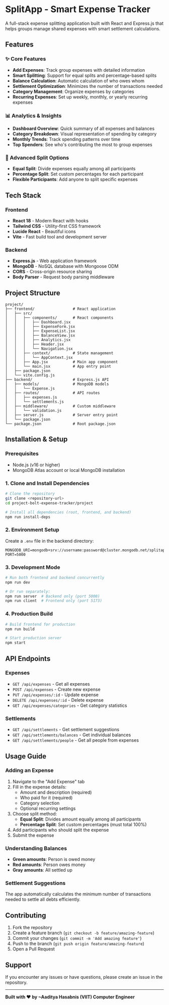 # SplitApp - Smart Expense Tracker

A full-stack expense splitting application built with React and Express.js that helps groups manage shared expenses with smart settlement calculations.

## Features

### ✨ Core Features
- **Add Expenses**: Track group expenses with detailed information
- **Smart Splitting**: Support for equal splits and percentage-based splits
- **Balance Calculation**: Automatic calculation of who owes whom
- **Settlement Optimization**: Minimizes the number of transactions needed
- **Category Management**: Organize expenses by categories
- **Recurring Expenses**: Set up weekly, monthly, or yearly recurring expenses

### 📊 Analytics & Insights
- **Dashboard Overview**: Quick summary of all expenses and balances
- **Category Breakdown**: Visual representation of spending by category
- **Monthly Trends**: Track spending patterns over time
- **Top Spenders**: See who's contributing the most to group expenses

### 🎯 Advanced Split Options
- **Equal Split**: Divide expenses equally among all participants
- **Percentage Split**: Set custom percentages for each participant
- **Flexible Participants**: Add anyone to split specific expenses

## Tech Stack

### Frontend
- **React 18** - Modern React with hooks
- **Tailwind CSS** - Utility-first CSS framework
- **Lucide React** - Beautiful icons
- **Vite** - Fast build tool and development server

### Backend
- **Express.js** - Web application framework
- **MongoDB** - NoSQL database with Mongoose ODM
- **CORS** - Cross-origin resource sharing
- **Body Parser** - Request body parsing middleware

## Project Structure

```
project/
├── frontend/                 # React application
│   ├── src/
│   │   ├── components/       # React components
│   │   │   ├── Dashboard.jsx
│   │   │   ├── ExpenseForm.jsx
│   │   │   ├── ExpenseList.jsx
│   │   │   ├── BalanceView.jsx
│   │   │   ├── Analytics.jsx
│   │   │   ├── Header.jsx
│   │   │   └── Navigation.jsx
│   │   ├── context/          # State management
│   │   │   └── AppContext.jsx
│   │   ├── App.jsx           # Main app component
│   │   └── main.jsx          # App entry point
│   ├── package.json
│   └── vite.config.js
├── backend/                  # Express.js API
│   ├── models/               # MongoDB models
│   │   └── Expense.js
│   ├── routes/               # API routes
│   │   ├── expenses.js
│   │   └── settlements.js
│   ├── middleware/           # Custom middleware
│   │   └── validation.js
│   ├── server.js             # Server entry point
│   └── package.json
└── package.json              # Root package.json
```

## Installation & Setup

### Prerequisites
- Node.js (v16 or higher)
- MongoDB Atlas account or local MongoDB installation

### 1. Clone and Install Dependencies

```bash
# Clone the repository
git clone <repository-url>
cd project-bolt-expense-tracker/project

# Install all dependencies (root, frontend, and backend)
npm run install-deps
```

### 2. Environment Setup

Create a `.env` file in the backend directory:

```env
MONGODB_URI=mongodb+srv://username:password@cluster.mongodb.net/splitapp
PORT=5000
```

### 3. Development Mode

```bash
# Run both frontend and backend concurrently
npm run dev

# Or run separately:
npm run server  # Backend only (port 5000)
npm run client  # Frontend only (port 5173)
```

### 4. Production Build

```bash
# Build frontend for production
npm run build

# Start production server
npm start
```

## API Endpoints

### Expenses
- `GET /api/expenses` - Get all expenses
- `POST /api/expenses` - Create new expense
- `PUT /api/expenses/:id` - Update expense
- `DELETE /api/expenses/:id` - Delete expense
- `GET /api/expenses/categories` - Get category statistics

### Settlements
- `GET /api/settlements` - Get settlement suggestions
- `GET /api/settlements/balances` - Get individual balances
- `GET /api/settlements/people` - Get all people from expenses

## Usage Guide

### Adding an Expense

1. Navigate to the "Add Expense" tab
2. Fill in the expense details:
   - Amount and description (required)
   - Who paid for it (required)
   - Category selection
   - Optional recurring settings
3. Choose split method:
   - **Equal Split**: Divides amount equally among all participants
   - **Percentage Split**: Set custom percentages (must total 100%)
4. Add participants who should split the expense
5. Submit the expense

### Understanding Balances

- **Green amounts**: Person is owed money
- **Red amounts**: Person owes money
- **Gray amounts**: All settled up

### Settlement Suggestions

The app automatically calculates the minimum number of transactions needed to settle all debts efficiently.

## Contributing

1. Fork the repository
2. Create a feature branch (`git checkout -b feature/amazing-feature`)
3. Commit your changes (`git commit -m 'Add amazing feature'`)
4. Push to the branch (`git push origin feature/amazing-feature`)
5. Open a Pull Request

## Support

If you encounter any issues or have questions, please create an issue in the repository.

---
**Built with ❤️ by ~Aaditya Hasabnis (VIIT) Computer Engineer**